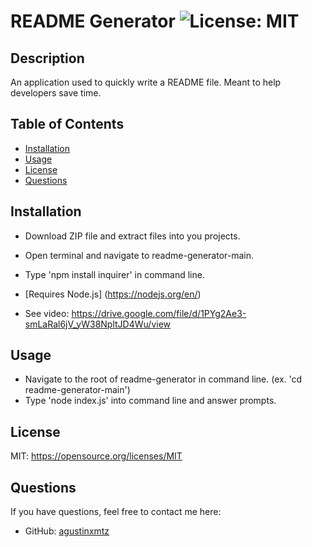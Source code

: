 # README Generator ![License: MIT](https://img.shields.io/badge/License-MIT-yellow.svg)
  ## Description
  An application used to quickly write a README file. Meant to help developers save time.
  ## Table of Contents
  * [Installation](#installation)
  * [Usage](#usage)
  * [License](#license)
  * [Questions](#questions)
  
  
  ## Installation
  * Download ZIP file and extract files into you projects. 
  * Open terminal and navigate to readme-generator-main. 
  * Type 'npm install inquirer' in command line. 
  * [Requires Node.js] (https://nodejs.org/en/)

  * See video: https://drive.google.com/file/d/1PYg2Ae3-smLaRal6jV_yW38NpltJD4Wu/view
  
  ## Usage
  * Navigate to the root of readme-generator in command line. (ex. 'cd readme-generator-main')
  * Type 'node index.js' into command line and answer prompts.
  
  ## License
  MIT: https://opensource.org/licenses/MIT
  
  ## Questions
  If you have questions, feel free to contact me here:
  * GitHub: [agustinxmtz](https://github.com/agustinxmtz)
  
  
  